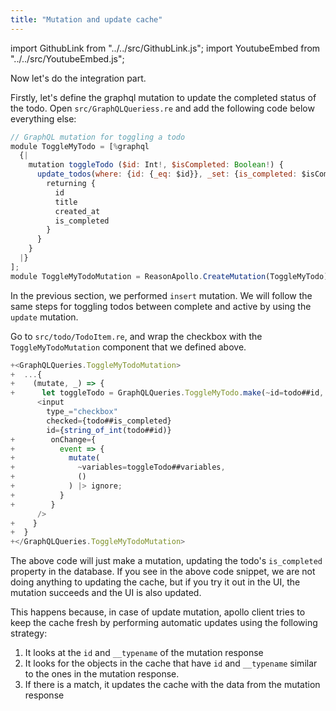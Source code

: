 ```yaml
---
title: "Mutation and update cache"
---
```


import GithubLink from "../../src/GithubLink.js";
import YoutubeEmbed from "../../src/YoutubeEmbed.js";

Now let's do the integration part.

Firstly, let's define the graphql mutation to update the completed status of the todo. Open `src/GraphQLQueriess.re` and add the following code below everything else:

<GithubLink link="https://github.com/hasura/graphql-engine/blob/master/community/learn/graphql-tutorials/tutorials/react-apollo/app-final/src/GraphQLQueries.re" text="GraphQLQueries.re" />

```javascript
// GraphQL mutation for toggling a todo
module ToggleMyTodo = [%graphql
  {|
    mutation toggleTodo ($id: Int!, $isCompleted: Boolean!) {
      update_todos(where: {id: {_eq: $id}}, _set: {is_completed: $isCompleted}) {
        returning {
          id
          title
          created_at
          is_completed
        }
      }
    }
  |}
];
module ToggleMyTodoMutation = ReasonApollo.CreateMutation(ToggleMyTodo);
```


In the previous section, we performed `insert` mutation. We will follow the same steps for toggling todos between complete and active by using the `update` mutation.

Go to `src/todo/TodoItem.re`, and wrap the checkbox with the `ToggleMyTodoMutation` component that we defined above.

<GithubLink link="https://github.com/hasura/graphql-engine/blob/master/community/learn/graphql-tutorials/tutorials/react-apollo/app-final/src/todo/TodoItem.re" text="TodoItem.re" />

```js
+<GraphQLQueries.ToggleMyTodoMutation>
+  ...{
+    (mutate, _) => {
+      let toggleTodo = GraphQLQueries.ToggleMyTodo.make(~id=todo##id, ~isCompleted=!todo##is_completed, ());
      <input
        type_="checkbox"
        checked={todo##is_completed}
        id={string_of_int(todo##id)}
+        onChange={
+          event => {
+            mutate(
+              ~variables=toggleTodo##variables,
+              ()
+            ) |> ignore;
+          }
+        }
      />
+    }
+  }
+</GraphQLQueries.ToggleMyTodoMutation>
```

The above code will just make a mutation, updating the todo's `is_completed` property in the database. If you see in the above code snippet, we are not doing anything to updating the cache, but if you try it out in the UI, the mutation succeeds and the UI is also updated.

This happens because, in case of update mutation, apollo client tries to keep the cache fresh by performing automatic updates using the following strategy:

1. It looks at the `id` and `__typename` of the mutation response
2. It looks for the objects in the cache that have `id` and `__typename` similar to the ones in the mutation response.
3. If there is a match, it updates the cache with the data from the mutation response

